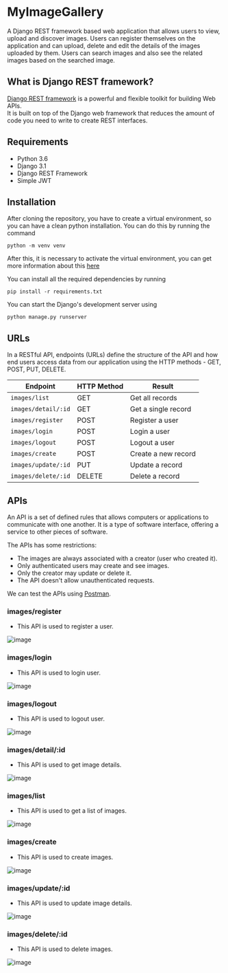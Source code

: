# MyImageGallery
A Django REST framework based web application that allows users to view, upload and discover images. 
Users can register themselves on the application and can upload, delete and edit the details of the images uploaded by them. 
Users can search images and also see the related images based on the searched image.

## What is Django REST framework?
[Django REST framework](http://www.django-rest-framework.org/) is a powerful and flexible toolkit for building Web APIs.<br>
It is built on top of the Django web framework that reduces the amount of code you need to write to create REST interfaces. 

## Requirements
- Python 3.6
- Django 3.1
- Django REST Framework
- Simple JWT

## Installation
After cloning the repository, you have to create a virtual environment, so you can have a clean python installation.
You can do this by running the command
```
python -m venv venv
```

After this, it is necessary to activate the virtual environment, you can get more information about this [here](https://docs.python.org/3/tutorial/venv.html)

You can install all the required dependencies by running
```
pip install -r requirements.txt
```

You can start the Django's development server using
```
python manage.py runserver
```

## URLs
In a RESTful API, endpoints (URLs) define the structure of the API and how end users access data from our application using the HTTP methods - GET, POST, PUT, DELETE.

Endpoint |HTTP Method | Result
--- | --- |---
`images/list` | GET | Get all records
`images/detail/:id` | GET | Get a single record
`images/register`| POST | Register a user
`images/login`| POST | Login a user
`images/logout`| POST | Logout a user
`images/create`| POST | Create a new record
`images/update/:id` | PUT | Update a record
`images/delete/:id` | DELETE | Delete a record

## APIs
An API is a set of defined rules that allows computers or applications to communicate with one another. It is a type of software interface, offering a service to other pieces of software.

The APIs has some restrictions:
-   The images are always associated with a creator (user who created it).
-   Only authenticated users may create and see images.
-   Only the creator may update or delete it.
-   The API doesn't allow unauthenticated requests.

We can test the APIs using [Postman](https://www.postman.com/).

### images/register
* This API is used to register a user.

![image](https://user-images.githubusercontent.com/48149431/233985101-4b16821f-b67d-4156-b76a-81e0997733d9.png)

### images/login
* This API is used to login user.

![image](https://user-images.githubusercontent.com/48149431/233985646-da69cdfd-4c01-48b1-8f7d-78336075e02f.png)

### images/logout
* This API is used to logout user.

![image](https://user-images.githubusercontent.com/48149431/233987343-3a3f7299-004b-4b9c-8976-8985b7f51583.png)

### images/detail/:id
* This API is used to get image details.

![image](https://user-images.githubusercontent.com/48149431/234035703-61652eeb-2830-4606-9f85-28106c4c6e71.png)

### images/list
* This API is used to get a list of images.

![image](https://user-images.githubusercontent.com/48149431/234035069-f1d45b00-2f50-428a-9f56-c29ab7e2bed6.png)

### images/create
* This API is used to create images.

![image](https://user-images.githubusercontent.com/48149431/233990341-56bae76d-8491-4c0d-9986-c66cb43d9d99.png)

### images/update/:id
* This API is used to update image details.

![image](https://user-images.githubusercontent.com/48149431/234034112-a158e435-3076-4716-b4cb-99c6538fc159.png)

### images/delete/:id
* This API is used to delete images.

![image](https://user-images.githubusercontent.com/48149431/234036257-93b0d998-88ed-4816-b303-89a62abdfd4f.png)
